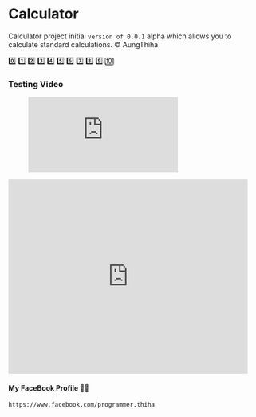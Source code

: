 # Calculator
Calculator project initial `version of 0.0.1` alpha which allows you to calculate standard calculations. :copyright: AungThiha

:zero: :one: :two: :three: :four: :five: :six: :seven: :eight: :nine: :keycap_ten:


### Testing Video

<figure class="video_container">
  <iframe src="http://www.youtube.com/watch?v=DHBVx2mURvQ&t=3s"; frameborder="0"; allowfullscreen="true"> </iframe>
</figure>

<iframe  title="YouTube video player" width="480" height="390" src="http://www.youtube.com/watch?v=TheVideoID?autoplay=1" frameborder="0" allowfullscreen></iframe>

#### My FaceBook Profile :man_technologist:
`https://www.facebook.com/programmer.thiha`
